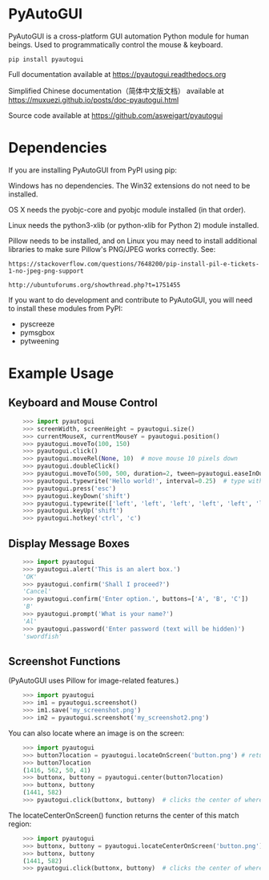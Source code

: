 PyAutoGUI
=========

PyAutoGUI is a  cross-platform GUI automation Python module for human beings. Used to programmatically control the mouse & keyboard.

`pip install pyautogui`

Full documentation available at https://pyautogui.readthedocs.org

Simplified Chinese documentation（简体中文版文档） available at https://muxuezi.github.io/posts/doc-pyautogui.html

Source code available at https://github.com/asweigart/pyautogui

Dependencies
============

If you are installing PyAutoGUI from PyPI using pip:

Windows has no dependencies. The Win32 extensions do not need to be installed.

OS X needs the pyobjc-core and pyobjc module installed (in that order).

Linux needs the python3-xlib (or python-xlib for Python 2) module installed.

Pillow needs to be installed, and on Linux you may need to install additional libraries to make sure Pillow's PNG/JPEG works correctly. See:

    https://stackoverflow.com/questions/7648200/pip-install-pil-e-tickets-1-no-jpeg-png-support

    http://ubuntuforums.org/showthread.php?t=1751455

If you want to do development and contribute to PyAutoGUI, you will need to install these modules from PyPI:

* pyscreeze
* pymsgbox
* pytweening

Example Usage
=============

Keyboard and Mouse Control
--------------------------
```python
    >>> import pyautogui
    >>> screenWidth, screenHeight = pyautogui.size()
    >>> currentMouseX, currentMouseY = pyautogui.position()
    >>> pyautogui.moveTo(100, 150)
    >>> pyautogui.click()
    >>> pyautogui.moveRel(None, 10)  # move mouse 10 pixels down
    >>> pyautogui.doubleClick()
    >>> pyautogui.moveTo(500, 500, duration=2, tween=pyautogui.easeInOutQuad)  # use tweening/easing function to move mouse over 2 seconds.
    >>> pyautogui.typewrite('Hello world!', interval=0.25)  # type with quarter-second pause in between each key
    >>> pyautogui.press('esc')
    >>> pyautogui.keyDown('shift')
    >>> pyautogui.typewrite(['left', 'left', 'left', 'left', 'left', 'left'])
    >>> pyautogui.keyUp('shift')
    >>> pyautogui.hotkey('ctrl', 'c')
```

Display Message Boxes
---------------------
```python
    >>> import pyautogui
    >>> pyautogui.alert('This is an alert box.')
    'OK'
    >>> pyautogui.confirm('Shall I proceed?')
    'Cancel'
    >>> pyautogui.confirm('Enter option.', buttons=['A', 'B', 'C'])
    'B'
    >>> pyautogui.prompt('What is your name?')
    'Al'
    >>> pyautogui.password('Enter password (text will be hidden)')
    'swordfish'
```
Screenshot Functions
--------------------

(PyAutoGUI uses Pillow for image-related features.)
```python
    >>> import pyautogui
    >>> im1 = pyautogui.screenshot()
    >>> im1.save('my_screenshot.png')
    >>> im2 = pyautogui.screenshot('my_screenshot2.png')
```
You can also locate where an image is on the screen:
```python
    >>> import pyautogui
    >>> button7location = pyautogui.locateOnScreen('button.png') # returns (left, top, width, height) of matching region
    >>> button7location
    (1416, 562, 50, 41)
    >>> buttonx, buttony = pyautogui.center(button7location)
    >>> buttonx, buttony
    (1441, 582)
    >>> pyautogui.click(buttonx, buttony)  # clicks the center of where the button was found
```
The locateCenterOnScreen() function returns the center of this match region:
```python
    >>> import pyautogui
    >>> buttonx, buttony = pyautogui.locateCenterOnScreen('button.png') # returns (x, y) of matching region
    >>> buttonx, buttony
    (1441, 582)
    >>> pyautogui.click(buttonx, buttony)  # clicks the center of where the button was found
```
